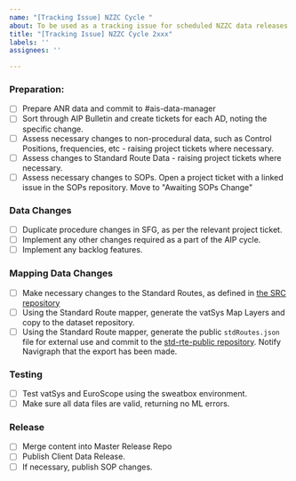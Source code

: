 ```yaml
---
name: "[Tracking Issue] NZZC Cycle "
about: To be used as a tracking issue for scheduled NZZC data releases.
title: "[Tracking Issue] NZZC Cycle 2xxx"
labels: ''
assignees: ''

---
```


### Preparation:
- [ ] Prepare ANR data and commit to #ais-data-manager
- [ ] Sort through AIP Bulletin and create tickets for each AD, noting the specific change.
- [ ] Assess necessary changes to non-procedural data, such as Control Positions, frequencies, etc - raising project tickets where necessary.
- [ ] Assess changes to Standard Route Data - raising project tickets where necessary.
- [ ] Assess necessary changes to SOPs. Open a project ticket with a linked issue in the SOPs repository. Move to "Awaiting SOPs Change"

### Data Changes
- [ ] Duplicate procedure changes in SFG, as per the relevant project ticket.
- [ ] Implement any other changes required as a part of the AIP cycle.
- [ ] Implement any backlog features.
  
### Mapping Data Changes
- [ ] Make necessary changes to the Standard Routes, as defined in [the SRC repository](https://github.com/vatnz-dev/vatSys-SRC-Reader/blob/dev/Routes/Routes.xml)
- [ ] Using the Standard Route mapper, generate the vatSys Map Layers and copy to the dataset repository.
- [ ] Using the Standard Route mapper, generate the public `stdRoutes.json` file for external use and commit to the [std-rte-public repository](https://github.com/vatnz-dev/std-rte-public).  Notify Navigraph that the export has been made.

### Testing
- [ ] Test vatSys and EuroScope using the sweatbox environment.
- [ ] Make sure all data files are valid, returning no  ML errors.

### Release
- [ ] Merge content into Master Release Repo
- [ ] Publish Client Data Release.
- [ ] If necessary, publish SOP changes.
